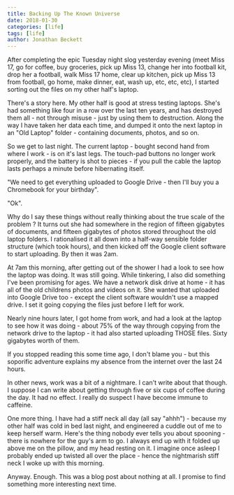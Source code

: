 ```yaml
---
title: Backing Up The Known Universe
date: 2018-01-30
categories: [life]
tags: [life]
author: Jonathan Beckett
---
```


After completing the epic Tuesday night slog yesterday evening (meet Miss 17, go for coffee, buy groceries, pick up Miss 13, change her into football kit, drop her a football, walk Miss 17 home, clear up kitchen, pick up Miss 13 from football, go home, make dinner, eat, wash up, etc, etc, etc), I started sorting out the files on my other half's laptop.

There's a story here. My other half is good at stress testing laptops. She's had something like four in a row over the last ten years, and has destroyed them all - not through misuse - just by using them to destruction. Along the way I have taken her data each time, and dumped it onto the next laptop in an "Old Laptop" folder - containing documents, photos, and so on.

So we get to last night. The current laptop - bought second hand from where I work - is on it's last legs. The touch-pad buttons no longer work properly, and the battery is shot to pieces - if you pull the cable the laptop lasts perhaps a minute before hibernating itself.

"We need to get everything uploaded to Google Drive - then I'll buy you a Chromebook for your birthday".

"Ok".

Why do I say these things without really thinking about the true scale of the problem ? It turns out she had somewhere in the region of fifteen gigabytes of documents, and fifteen gigabytes of photos stored throughout the old laptop folders. I rationalised it all down into a half-way sensible folder structure (which took hours), and then kicked off the Google client software to start uploading. By then it was 2am.

At 7am this morning, after getting out of the shower I had a look to see how the laptop was doing. It was still going. While tinkering, I also did something I've been promising for ages. We have a network disk drive at home - it has all of the old childrens photos and videos on it. She wanted that uploaded into Google Drive too - except the client software wouldn't use a mapped drive. I set it going copying the files just before I left for work.

Nearly nine hours later, I got home from work, and had a look at the laptop to see how it was doing - about 75% of the way through copying from the network drive to the laptop - it had also started uploading THOSE files. Sixty gigabytes worth of them.

If you stopped reading this some time ago, I don't blame you - but this soporific adventure explains my absence from the internet over the last 24 hours.

In other news, work was a bit of a nightmare. I can't write about that though. I suppose I can write about getting through five or six cups of coffee during the day. It had no effect. I really do suspect I have become immune to caffeine.

One more thing. I have had a stiff neck all day (all say "ahhh") - because my other half was cold in bed last night, and engineered a cuddle out of me to keep herself warm. Here's the thing nobody ever tells you about spooning - there is nowhere for the guy's arm to go. I always end up with it folded up above me on the pillow, and my head resting on it. I imagine once asleep I probably ended up twisted all over the place - hence the nightmarish stiff neck I woke up with this morning.

Anyway. Enough. This was a blog post about nothing at all. I promise to find something more interesting next time.
